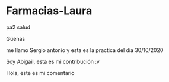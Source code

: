 # Farmacias-Laura
pa2 salud

Güenas

me llamo Sergio antonio y esta es la practica del dia 30/10/2020

Soy Abigail, esta es mi contribución :v

Hola, este es mi comentario

